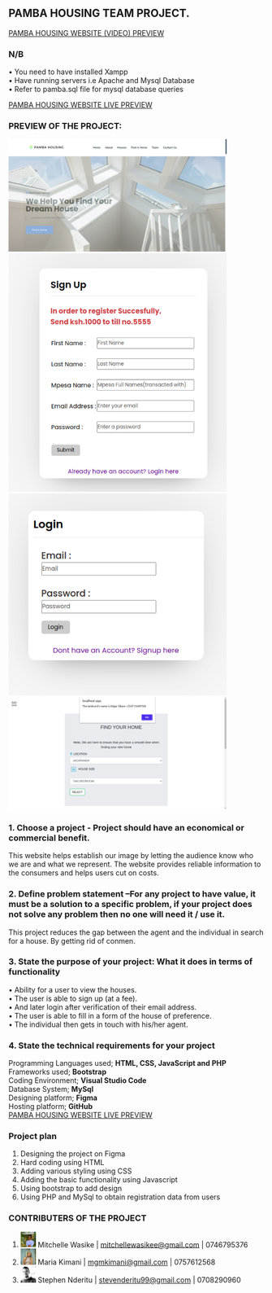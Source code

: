 ## PAMBA HOUSING TEAM PROJECT.

[PAMBA HOUSING WEBSITE (VIDEO) PREVIEW](https://drive.google.com/file/d/1II5-4UONsF2ib5K5cTsYNZEk1yp5y7jD/view?usp=sharing) <BR>

### N/B<br>
• You need to have installed Xampp<br>
• Have running servers i.e Apache and Mysql Database<br>
• Refer to pamba.sql file for mysql database queries<br>

[PAMBA HOUSING WEBSITE LIVE PREVIEW](https://waasike.github.io/Pamba-Housing-Group-Project/)

### PREVIEW OF THE PROJECT: 
<img src="website_preview/landing_page.png" width="430px">
<img src="website_preview/signup.png" width="430px">
<img src="website_preview/login.png" width="430px">
<img src="website_preview/find.png" width="430px">

### 1. Choose a project - Project should have an economical or commercial benefit.
This website helps establish our image by letting the audience know who we are and what we represent. The website provides reliable information to the consumers and helps users cut on costs.  


### 2. Define problem statement –For any project to have value, it must be a solution to a specific problem, if your project does not solve any problem then no one will need it / use it. 
This project reduces the gap between the agent and the individual in search for a house. By getting rid of conmen.


### 3. State the purpose of your project: What it does in terms of functionality
• Ability for a user to view the houses.<br>
• The user is able to sign up (at a fee).<br>
• And later login after verification of their email address.<br>
• The user is able to fill in a form of the house of preference.<br> 
• The individual then gets in touch with his/her agent.<br>


### 4. State the technical requirements for your project
Programming Languages used; <b> HTML, CSS, JavaScript and PHP </b> <br>
Frameworks used; <b> Bootstrap </b> <br>
Coding Environment; <b> Visual Studio Code </b> <br>
Database System; <b> MySql </b> <br>
Designing platform; <b> Figma </b> <br>
Hosting platform; <b> GitHub </b> <br>
[PAMBA HOUSING WEBSITE LIVE PREVIEW](https://waasike.github.io/Pamba-Housing-Group-Project/)

### Project plan
1. Designing the project on Figma
2. Hard coding using HTML
3. Adding various styling using CSS
4. Adding the basic functionality using Javascript
5. Using bootstrap to add design
6. Using PHP and MySql to obtain registration data from users

### CONTRIBUTERS OF THE PROJECT
1. <img src="team/mitchelle.jpg" width="30px"> Mitchelle Wasike | mitchellewasikee@gmail.com | 0746795376
2. <img src="team/maria.jpeg" width="30px"> Maria Kimani | mgmkimani@gmail.com | 0757612568
3. <img src="team/steve1.jpeg" width="30px"> Stephen Nderitu | stevenderitu99@gmail.com | 0708290960
